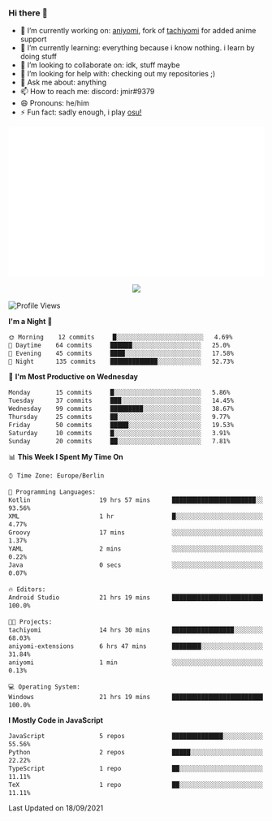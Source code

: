 ### Hi there 👋



<!--
**jmir1/jmir1** is a ✨ _special_ ✨ repository because its `README.md` (this file) appears on your GitHub profile.

Here are some ideas to get you started:
-->
- 🔭 I’m currently working on: [aniyomi](https://github.com/jmir1/aniyomi), fork of [tachiyomi](https://github.com/tachiyomiorg/tachiyomi) for added anime support
- 🌱 I’m currently learning: everything because i know nothing. i learn by doing stuff
- 👯 I’m looking to collaborate on: idk, stuff maybe
- 🤔 I’m looking for help with: checking out my repositories ;)
- 💬 Ask me about: anything
- 📫 How to reach me: discord: jmir#9379
- 😄 Pronouns: he/him
- ⚡ Fun fact: sadly enough, i play [osu!](https://osu.ppy.sh/users/18018426)  
<div>
	<p align="center">
		<a href="https://github.com/jmir1?tab=repositories" target="_blank" rel="noopener"><img src="https://github.com/jmir1/github-stats/blob/master/generated/overview.svg"></a>
	</p>
	<p align="center">
		<a href="https://github.com/search?o=desc&q=author%3Ajmir1&s=committer-date&type=Commits" target="_blank" rel="noopener"><img src="https://github-readme-streak-stats.herokuapp.com/?user=jmir1"></a>
	</p>
</div>

<!--START_SECTION:waka-->
![Profile Views](http://img.shields.io/badge/Profile%20Views-34-blue)

**I'm a Night 🦉** 

```text
🌞 Morning    12 commits     █░░░░░░░░░░░░░░░░░░░░░░░░   4.69% 
🌆 Daytime    64 commits     ██████░░░░░░░░░░░░░░░░░░░   25.0% 
🌃 Evening    45 commits     ████░░░░░░░░░░░░░░░░░░░░░   17.58% 
🌙 Night      135 commits    █████████████░░░░░░░░░░░░   52.73%

```
📅 **I'm Most Productive on Wednesday** 

```text
Monday       15 commits     █░░░░░░░░░░░░░░░░░░░░░░░░   5.86% 
Tuesday      37 commits     ███░░░░░░░░░░░░░░░░░░░░░░   14.45% 
Wednesday    99 commits     █████████░░░░░░░░░░░░░░░░   38.67% 
Thursday     25 commits     ██░░░░░░░░░░░░░░░░░░░░░░░   9.77% 
Friday       50 commits     █████░░░░░░░░░░░░░░░░░░░░   19.53% 
Saturday     10 commits     █░░░░░░░░░░░░░░░░░░░░░░░░   3.91% 
Sunday       20 commits     ██░░░░░░░░░░░░░░░░░░░░░░░   7.81%

```


📊 **This Week I Spent My Time On** 

```text
⌚︎ Time Zone: Europe/Berlin

💬 Programming Languages: 
Kotlin                   19 hrs 57 mins      ███████████████████████░░   93.56% 
XML                      1 hr                █░░░░░░░░░░░░░░░░░░░░░░░░   4.77% 
Groovy                   17 mins             ░░░░░░░░░░░░░░░░░░░░░░░░░   1.37% 
YAML                     2 mins              ░░░░░░░░░░░░░░░░░░░░░░░░░   0.22% 
Java                     0 secs              ░░░░░░░░░░░░░░░░░░░░░░░░░   0.07%

🔥 Editors: 
Android Studio           21 hrs 19 mins      █████████████████████████   100.0%

🐱‍💻 Projects: 
tachiyomi                14 hrs 30 mins      █████████████████░░░░░░░░   68.03% 
aniyomi-extensions       6 hrs 47 mins       ████████░░░░░░░░░░░░░░░░░   31.84% 
aniyomi                  1 min               ░░░░░░░░░░░░░░░░░░░░░░░░░   0.13%

💻 Operating System: 
Windows                  21 hrs 19 mins      █████████████████████████   100.0%

```

**I Mostly Code in JavaScript** 

```text
JavaScript               5 repos             ██████████████░░░░░░░░░░░   55.56% 
Python                   2 repos             █████░░░░░░░░░░░░░░░░░░░░   22.22% 
TypeScript               1 repo              ██░░░░░░░░░░░░░░░░░░░░░░░   11.11% 
TeX                      1 repo              ██░░░░░░░░░░░░░░░░░░░░░░░   11.11%

```



 Last Updated on 18/09/2021
<!--END_SECTION:waka-->
